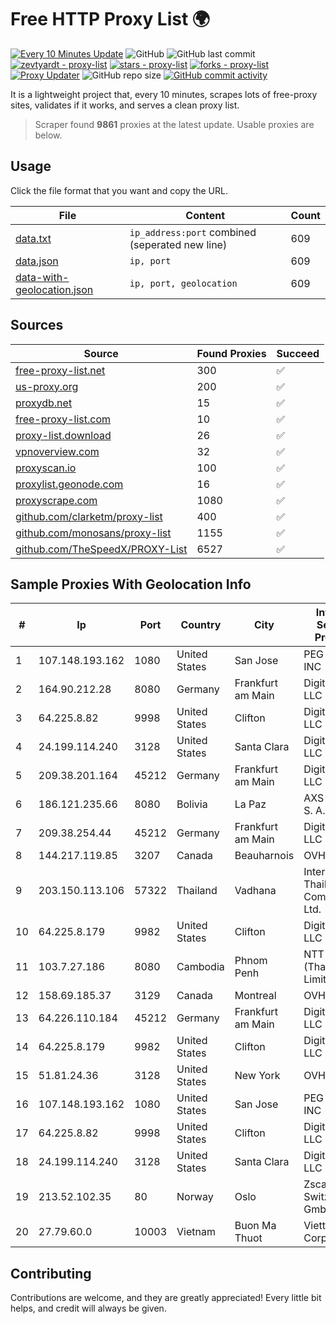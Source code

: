 
# Free HTTP Proxy List 🌍

[![Every 10 Minutes Update](https://github.com/mertguvencli/http-proxy-list/actions/workflows/main.yml/badge.svg?branch=main)](https://github.com/mertguvencli/http-proxy-list/actions/workflows/main.yml)
![GitHub](https://img.shields.io/github/license/mertguvencli/http-proxy-list)
![GitHub last commit](https://img.shields.io/github/last-commit/mertguvencli/http-proxy-list)
[![zevtyardt - proxy-list](https://img.shields.io/static/v1?label=zevtyardt&message=proxy-list&color=blue&logo=github)](https://github.com/zevtyardt/proxy-list "Go to GitHub repo")
[![stars - proxy-list](https://img.shields.io/github/stars/zevtyardt/proxy-list?style=social)](https://github.com/zevtyardt/proxy-list)
[![forks - proxy-list](https://img.shields.io/github/forks/zevtyardt/proxy-list?style=social)](https://github.com/zevtyardt/proxy-list)
[![Proxy Updater](https://github.com/zevtyardt/proxy-list/workflows/Proxy%20Updater/badge.svg)](https://github.com/zevtyardt/proxy-list/actions?query=workflow:"Proxy+Updater")
![GitHub repo size](https://img.shields.io/github/repo-size/zevtyardt/proxy-list)
[![GitHub commit activity](https://img.shields.io/github/commit-activity/m/zevtyardt/proxy-list?logo=commits)](https://github.com/zevtyardt/proxy-list/commits/main)

It is a lightweight project that, every 10 minutes, scrapes lots of free-proxy sites, validates if it works, and serves a clean proxy list.

> Scraper found **9861** proxies at the latest update. Usable proxies are below.

## Usage

Click the file format that you want and copy the URL.

|File|Content|Count|
|----|-------|-----|
|[data.txt](https://raw.githubusercontent.com/mertguvencli/http-proxy-list/main/proxy-list/data.txt)|`ip_address:port` combined (seperated new line)|609|
|[data.json](https://raw.githubusercontent.com/mertguvencli/http-proxy-list/main/proxy-list/data.json)|`ip, port`|609|
|[data-with-geolocation.json](https://raw.githubusercontent.com/mertguvencli/http-proxy-list/main/proxy-list/data-with-geolocation.json)|`ip, port, geolocation`|609|

## Sources

|Source|Found Proxies|Succeed|
|------|-------------|-------|
|[free-proxy-list.net](https://free-proxy-list.net)|300|✅|
|[us-proxy.org](https://www.us-proxy.org)|200|✅|
|[proxydb.net](http://proxydb.net)|15|✅|
|[free-proxy-list.com](https://free-proxy-list.com/?page=&port=&type%5B%5D=http&type%5B%5D=https&up_time=0&search=Search)|10|✅|
|[proxy-list.download](https://www.proxy-list.download/HTTP)|26|✅|
|[vpnoverview.com](https://vpnoverview.com/privacy/anonymous-browsing/free-proxy-servers)|32|✅|
|[proxyscan.io](https://www.proxyscan.io)|100|✅|
|[proxylist.geonode.com](https://proxylist.geonode.com/api/proxy-list?limit=300&page=1&sort_by=lastChecked&sort_type=desc&protocols=http,https)|16|✅|
|[proxyscrape.com](https://api.proxyscrape.com/v2/?request=displayproxies&protocol=http&timeout=10000&country=all&ssl=all&anonymity=all)|1080|✅|
|[github.com/clarketm/proxy-list](https://raw.githubusercontent.com/clarketm/proxy-list/master/proxy-list-raw.txt)|400|✅|
|[github.com/monosans/proxy-list](https://raw.githubusercontent.com/monosans/proxy-list/main/proxies/http.txt)|1155|✅|
|[github.com/TheSpeedX/PROXY-List](https://raw.githubusercontent.com/TheSpeedX/PROXY-List/master/http.txt)|6527|✅|


## Sample Proxies With Geolocation Info

|#|Ip|Port|Country|City|Internet Service Provider|
|-|--|----|-------|----|-------------------------|
|1|107.148.193.162|1080|United States|San Jose|PEG TECH INC|
|2|164.90.212.28|8080|Germany|Frankfurt am Main|DigitalOcean, LLC|
|3|64.225.8.82|9998|United States|Clifton|DigitalOcean, LLC|
|4|24.199.114.240|3128|United States|Santa Clara|DigitalOcean, LLC|
|5|209.38.201.164|45212|Germany|Frankfurt am Main|DigitalOcean, LLC|
|6|186.121.235.66|8080|Bolivia|La Paz|AXS Bolivia S. A.|
|7|209.38.254.44|45212|Germany|Frankfurt am Main|DigitalOcean, LLC|
|8|144.217.119.85|3207|Canada|Beauharnois|OVH Hosting|
|9|203.150.113.106|57322|Thailand|Vadhana|Internet Thailand Company Ltd.|
|10|64.225.8.179|9982|United States|Clifton|DigitalOcean, LLC|
|11|103.7.27.186|8080|Cambodia|Phnom Penh|NTT (Thailand) Limited|
|12|158.69.185.37|3129|Canada|Montreal|OVH SAS|
|13|64.226.110.184|45212|Germany|Frankfurt am Main|DigitalOcean, LLC|
|14|64.225.8.179|9982|United States|Clifton|DigitalOcean, LLC|
|15|51.81.24.36|3128|United States|New York|OVH US LLC|
|16|107.148.193.162|1080|United States|San Jose|PEG TECH INC|
|17|64.225.8.82|9998|United States|Clifton|DigitalOcean, LLC|
|18|24.199.114.240|3128|United States|Santa Clara|DigitalOcean, LLC|
|19|213.52.102.35|80|Norway|Oslo|Zscaler Switzerland GmbH|
|20|27.79.60.0|10003|Vietnam|Buon Ma Thuot|Viettel Corporation|



## Contributing

Contributions are welcome, and they are greatly appreciated! Every
little bit helps, and credit will always be given.

